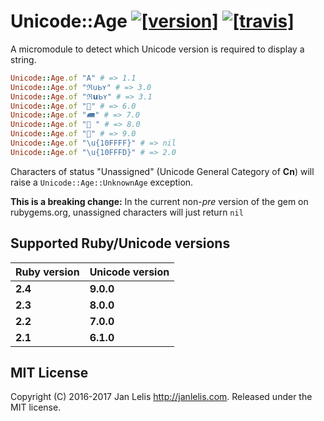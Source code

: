 # Unicode::Age [![[version]](https://badge.fury.io/rb/unicode-age.svg)](http://badge.fury.io/rb/unicode-age)  [![[travis]](https://travis-ci.org/janlelis/unicode-age.svg)](https://travis-ci.org/janlelis/unicode-age)

A micromodule to detect which Unicode version is required to display a string.

```ruby
Unicode::Age.of "A" # => 1.1
Unicode::Age.of "ℜսᖯʏ" # => 3.0
Unicode::Age.of "ℜ𝘂ᖯʏ" # => 3.1
Unicode::Age.of "🚡" # => 6.0
Unicode::Age.of "🛲" # => 7.0
Unicode::Age.of "🌮 " # => 8.0
Unicode::Age.of "🛒" # => 9.0
Unicode::Age.of "\u{10FFFF}" # => nil
Unicode::Age.of "\u{10FFFD}" # => 2.0
```

Characters of status "Unassigned" (Unicode General Category of **Cn**) will raise a `Unicode::Age::UnknownAge` exception.

**This is a breaking change:** In the current non-*pre* version of the gem on rubygems.org, unassigned characters will just return `nil`

## Supported Ruby/Unicode versions

Ruby version | Unicode version
-------------|----------------
**2.4**      | **9.0.0**
**2.3**      | **8.0.0**
**2.2**      | **7.0.0**
**2.1**      | **6.1.0**

## MIT License

Copyright (C) 2016-2017 Jan Lelis <http://janlelis.com>. Released under the MIT license.

